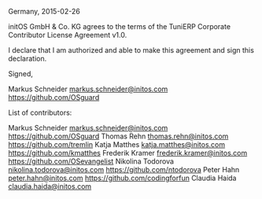Germany, 2015-02-26

initOS GmbH & Co. KG agrees to the terms of the TuniERP Corporate 
Contributor License Agreement v1.0.

I declare that I am authorized and able to make this agreement and sign this 
declaration.

Signed,

Markus Schneider markus.schneider@initos.com https://github.com/OSguard

List of contributors:

Markus Schneider markus.schneider@initos.com https://github.com/OSguard
Thomas Rehn thomas.rehn@initos.com https://github.com/tremlin
Katja Matthes katja.matthes@initos.com https://github.com/kmatthes
Frederik Kramer frederik.kramer@initos.com https://github.com/OSevangelist
Nikolina Todorova nikolina.todorova@initos.com https://github.com/ntodorova
Peter Hahn peter.hahn@initos.com https://github.com/codingforfun
Claudia Haida claudia.haida@initos.com

